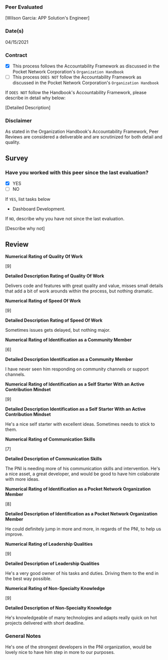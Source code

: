 ### Peer Evaluated
[Wilson Garcia: APP Solution's Engineer]
### Date(s)
04/15/2021
### Contract
- [x] This process follows the Accountability Framework as discussed in the Pocket Network Corporation's `Organization Handbook`
- [ ] This process `DOES NOT` follow the Accountability Framework as discussed in the Pocket Network Corporation's `Organization Handbook`

If `DOES NOT` follow the Handbook's Accountability Framework, please describe in detail why below:

[Detailed Description]
### Disclaimer
As stated in the Organization Handbook's Accountability Framework, Peer Reviews are considered a deliverable and are scrutinized for both detail and quality.
## Survey
### Have you worked with this peer since the last evaluation?
- [x] YES
- [ ] NO

If `YES`, list tasks below
- Dashboard Development.

If `NO`, describe why you have not since the last evaluation.

[Describe why not]
## Review
**Numerical Rating of Quality Of Work** 

[9]

**Detailed Description Rating of Quality Of Work** 

Delivers code and features with great quality and value, misses small details that add a bit of work arounds within the process, but nothing dramatic.

**Numerical Rating of Speed Of Work** 

[9]

**Detailed Description Rating of Speed Of Work** 

Sometimes issues gets delayed, but nothing major.

**Numerical Rating of Identification as a Community Member** 

[6]

**Detailed Description Identification as a Community Member** 

I have never seen him responding on community channels or support channels.

**Numerical Rating of Identification as a Self Starter With an Active Contribution Mindset** 

[9]

**Detailed Description Identification as a Self Starter With an Active Contribution Mindset** 

He's a nice self starter with excellent ideas. Sometimes needs to stick to them.

**Numerical Rating of Communication Skills** 

[7]

**Detailed Description of Communication Skills** 

The PNI is needing more of his communication skills and intervention. He's a nice asset, a great developer, and would be good to have him colaborate with more ideas.

**Numerical Rating of Identification as a Pocket Network Organization Member** 

[8]

**Detailed Description of Identification as a Pocket Network Organization Member** 

He could definitely jump in more and more, in regards of the PNI, to help us improve.

**Numerical Rating of Leadership Qualities** 

[9]

**Detailed Description of Leadership Qualities** 

He's a very good owner of his tasks and duties. Driving them to the end in the best way possible.


**Numerical Rating of Non-Specialty Knowledge** 

[9]

**Detailed Description of Non-Specialty Knowledge** 

He's knowledgeable of many technologies and adapts really quick on hot projects delivered with short deadline.

### General Notes
He's one of the strongest developers in the PNI organization, would be lovely nice to have him step in more to our purposes.